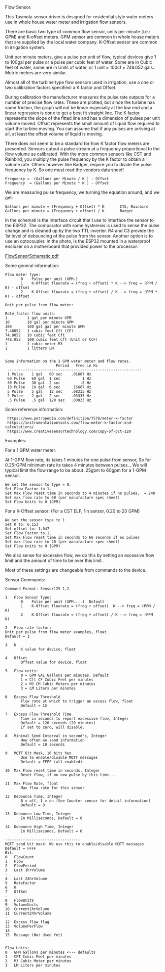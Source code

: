 Flow Sensor.


This Tasmota sensor driver is designed for residential style water meters use in whole house water meter and irrigation flow sensors.

There are basic two type of common flow sensor, units per minute (i.e.: GPM) and K-offset meters. GPM sensor are common in whole house meters that are supplied by the local water company. K-Offset sensor are common in irrigation system.

Unit per minute meters, give a pulse per unit of flow, typical devices give 1 to 100gal per pulse or 
a pulse per cubic feet of water. Some are in Cubic feet of water, some are in Units of water, or 1 unit = 100cf = 748.052 gals.. Metric meters are very similar.

Almost all of the turbine type flow sensors used in irrigation, use a one or two calibration factors
specified: a K factor and Offset.

During calibration the manufacturer measures the pulse rate outputs for a number of precise flow rates. These are plotted, but since the turbine has some friction, the graph will not be linear especially at the low end and a linear regression is done to get a best fit straight line.
The K factor represents the slope of the fitted line and has a dimension of pulses per unit volume moved. Offset represents the small amount of liquid flow required to start the turbine moving. You can assume that if any pulses are arriving at all, at least the offset volume of liquid is moving.

There does not seem to be a standard for how K factor flow meters are presented.
Sensors output a pulse stream at a frequency proportional to the flow volume as calibrated.
With the more common sensors like CST and Rainbird, you multiply the pulse frequency by the K factor to obtain a volume rate. Others however like Badger, require you to divide the pulse frequency by K. So one must read the vendors data sheet!

~~~
Frequency =  (Gallons per Minute / K ) - Offset 
Frequency  = (Gallons per Minute * K ) - Offset
~~~
We are measuring pulse frequency, we turning the equation around, and we get:
~~~
Gallons per minute = (Frequency + Offset) * K		CTS, Rainbird
Gallons per minute = (Frequency + offset) / K		Badger
~~~
In the schemati is the interface circuit that I use to interface the sensor to the ESP32.
The comparator with some hysteresis is used to sense the pulse change and is cleaned up by the two TTL inverter. R4 and C3 provide the 1st level of debouncing of the pulse from the sensor.  Another option is to use an optocoupler. In the photo, is the ESP32 mounted in a waterproof encloser on a motherboard that provided power to the processor.

[FlowSensorSchematic.pdf](https://github.com/trlafleur/Flow-Sensor-Tasmota/files/8422354/FlowSensorSchematic.pdf)


Some general information:

~~~
Flow meter type:
       0	Pulse per unit (GPM.)
       1 	K-Offset flowrate = (freq + offset) * K --> freq = (PPM / K) - offset
       2 	K-Offset flowrate = (freq + offset) / K --> freq = (PPM * K) - offset
            
Unit per pulse from flow meter:

Rate_factor flow units:
1         1 gal per minute GPM
10        10 gal per minute GPM
100       100 gal gal per minute GPM
7.48052   1 cubic feet Cft (CF)
74.8052   10 cubic feet Cft
748.052   100 cubic feet Cft (Unit or CCF)
1         1 cubic meter M3
1         1 litters LM


Some information on the 1 GPM water meter and flow rates.
                       Period   Freq in Hz
 -------------------------------------------------------------
 1 Pulse    1 gal   60 sec    .01667 Hz
 60 Pulse   60 gal  1 sec          1 Hz
 30 Pulse   30 gal  2 sec         .5 Hz
 10 Pulse   10 gal  6 sec     .16667 Hz
 5 Pulse    5 gal   12 sec    .08333 Hz
 2 Pulse    2 gal   2 sec     .03333 Hz
 .5 Pulse   .5 gal  120 sec   .00833 Hz
~~~
Some reference information:
~~~
 https://www.petropedia.com/definition/7578/meter-k-factor
 https://instrumentationtools.com/flow-meter-k-factor-and-calculations/
 https://www.creativesensortechnology.com/copy-of-pct-120
~~~
Examples:

For a 1 GPM water meter:

At 1-GPM flow rate, its takes 1 minutes for one pulse from sensor,
So for 0.25-GPM minimum rate its takes 4 minutes between pulses...
We will typical limit the flow range to be about .25gpm to 60gpm for a 1-GPM sensor.
~~~
We set the sensor to type = 0.
Set Flow Factor to 1.
Set Max Flow reset time in seconds to 4 minutes if no pulses,  = 240
Set max flow rate to 60 (per manufacture spec sheet)
Set Flow Units to 0 (GPM)
~~~

For a K-Offset sensor:  (For a CST ELF,  1in sensor, 0.20 to 20 GPM)
~~~
We set the sensor type to 1 
Set K to: 0.153
Set offset to: 1.047
Set Flow Factor to 1.
Set Max Flow reset time in seconds to 60 seconds if no pulses
Set max flow rate to 20 (per manufacture spec sheet)
Set Flow Units to 0 (GPM)
~~~


We also sense for excessive flow, we do this by setting an excessive flow limit and the amount of time to be over this limit.
 
Most of these settings are changeable from commands to the device.



Sensor Commands:

~~~
Command Format: Sensor125 1,2

1	Flow Sensor Type:
       0 	Pulse per unit (GPM....)  Default
       1	K-Offset flowrate = (freq + offset)  K --> freq = (PPM / K)
       2 	K-Offset flowrate = (freq + offset) / K --> freq = (PPM  K)

2 	Flow rate factor:
Unit per pulse from flow meter examples, float
Default = 1

3 	K 	
       K value for device, float
       
4 	Offset
       Offset value for device, float
       
5 	Flow units:
       0 = GPM GAL Gallons per minutes. Default
       1 = Cft CF Cubic Feet per minutes
       2 = M3 CM Cubic Meters per minutes
       3 = LM Liters per minutes
       
6 	Excess Flow Threshold 
       Flow rate at which to trigger an excess flow, float
       Default = 15
       
7 	Excess Flow Threshold Time
       Time in seconds to report excessive flow, Integer
       Default = 120 seconds (20 minutes)
       If set to zero, will disable.
       
8 	Minimal Send Interval in second's, Integer
       How often we send information
       Default = 10 seconds
       
9 	MQTT Bit Mask, 16 bits hex
       Use to enable/disable MQTT messages
       Default = FFFF (all enabled)
       
10	Max Flow reset time in seconds, Integer
       Reset flow, if no new pulse by this time...
       
11 	Max Flow Rate, float
       Max flow rate for this sensor
       
12 	Debounce Time, Integer
       0 = off, 1 = on (See Counter sensor for detail information)
       Default = 0

13 	Debounce Low Time, Integer 
       In Milliseconds, Default = 0

14 	Debounce High Time, Integer
       In Milliseconds, Default = 0
       
----------------------------------
MQTT send bit mask: We use this to enable/disable MQTT messages
Default = FFFF
Bit:
0 	FlowCount 
1 	Flow
2 	FlowPeriod
3 	Last 1hrVolume
-
4 	Last 24hrVolume
5 	RateFactor
6 	K
7 	OffSet
-
8 	FlowUnits
9 	VolumeUnits
10	Current1hrVolume
11 	Current24hrVolume
-
12 	Excess flow flag
13 	VolumePerFlow
14
15 	Message (Not Used Yet)


Flow Units:
0 	GPM Gallons per minutes <--- defaults
1	CFT Cubic Feet per minutes
2 	M3 Cubic Meter per minutes
3 	LM Liters per minutes
~~~
